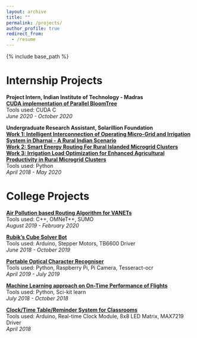 ```yaml
---
layout: archive
title: ""
permalink: /projects/
author_profile: true
redirect_from:
  - /resume
---
```


{% include base_path %}

Internship Projects
========

<b>Project Intern, Indian Institute of Technology - Madras </b> <br>
<b>[CUDA implementation of Parallel BloomTree](https://marjerie.github.io/projects/BT)</b> <br>
Tools used: CUDA C <br>
*June 2020 - October 2020*

<b>Undergraduate Research Assistant, Solarillion Foundation </b> <br>
<b>[Work 1: Intelligent Interconnection of Operating Micro-Grid and Irrigation System in Dharnai - A Rural Indian Scenario](https://marjerie.github.io/projects/GHTC) </b> <br>
<b>[Work 2: Smart Energy Routing For Rural Islanded Microgrid Clusters](https://marjerie.github.io/projects/TPEC) </b> <br>
<b>[Work 3: Irrigation Load Optimization for Enhanced Agricultural Productivity in Rural Microgrid Clusters](https://marjerie.github.io/projects/GHTC2) </b> <br>
Tools used: Python <br>
*April 2018 - May 2020*


College Projects
===========

<b>[Air Pollution based Routing Algorithm for VANETs](https://marjerie.github.io/projects/FYP)</b> <br>
Tools used: C++, OMNeT++, SUMO <br>
*August 2019 - February 2020*

<b>[Rubik’s Cube Solver Bot](https://marjerie.github.io/projects/RCS)</b> <br>
Tools used: Arduino, Stepper Motors, TB6600 Driver <br>
*June 2018 - October 2019*

<b>[Portable Optical Character Recogniser](https://marjerie.github.io/projects/OCR)</b> <br>
Tools used: Python, Raspberry Pi, Pi Camera, Tesseract-ocr <br>
*April 2019 - July 2019*

<b>[Machine Learning approach on On-Time Performance of Flights](https://marjerie.github.io/projects/ML)</b> <br>
Tools used: Python, Sci-kit learn <br>
*July 2018 - October 2018*

<b>[Clock/Time Table/Reminder System for Classrooms](https://marjerie.github.io/projects/TT)</b> <br>
Tools used: Arduino, Real-time Clock Module, 8x8 LED Matrix, MAX7219 Driver <br>
*April 2018*
